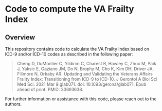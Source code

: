 # Code to compute the VA Frailty Index

## Overview

This repository contains code to calculate the VA Frailty Index based on ICD-9 and/or ICD-10 codes as described in the following paper:

> Cheng D, DuMontier C, Yildirim C, Charest B, Hawley C, Zhuo M, Paik J, Yaksic E, Gaziano JM, Do N, Brophy M, Cho K, Kim DH, Driver JA, Fillmore N, Orkaby AR. Updating and Validating the Veterans Affairs Frailty Index: Transitioning from ICD-9 to ICD-10. J Gerontol A Biol Sci Med Sci. 2021 Mar 9:glab071. doi: 10.1093/gerona/glab071. Epub ahead of print. PMID: 33693638.

For further information or assistance with this code, please reach out to the authors.
